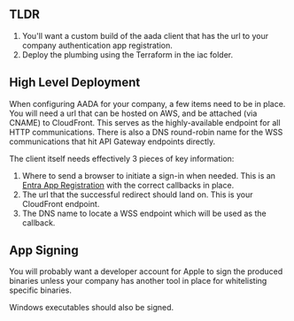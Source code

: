 ## TLDR

1. You'll want a custom build of the aada client that has the url to your company authentication
app registration.
2. Deploy the plumbing using the Terraform in the iac folder.

## High Level Deployment

When configuring AADA for your company, a few items need to be in place.  You will need a url that
can be hosted on AWS, and be attached (via CNAME) to CloudFront.  This serves as the highly-available
endpoint for all HTTP communications.  There is also a DNS round-robin name for the WSS communications
that hit API Gateway endpoints directly.

The client itself needs effectively 3 pieces of key information:
1. Where to send a browser to initiate a sign-in when needed.  This is an
[Entra App Registration](https://learn.microsoft.com/en-us/entra/identity-platform/quickstart-register-app) 
with the correct callbacks in place.
2. The url that the successful redirect should land on.  This is your CloudFront endpoint.
3. The DNS name to locate a WSS endpoint which will be used as the callback.

## App Signing

You will probably want a developer account for Apple to sign the produced binaries unless your company
has another tool in place for whitelisting specific binaries.

Windows executables should also be signed.
